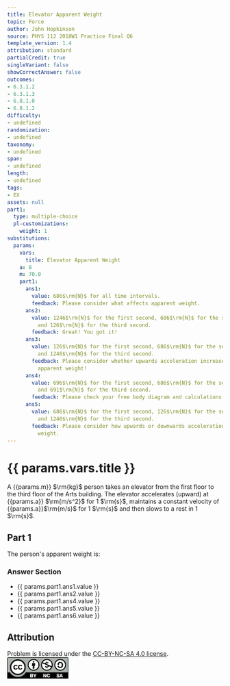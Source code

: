 ```yaml
---
title: Elevator Apparent Weight
topic: Force
author: John Hopkinson
source: PHYS 112 2018W1 Practice Final Q6
template_version: 1.4
attribution: standard
partialCredit: true
singleVariant: false
showCorrectAnswer: false
outcomes:
- 6.3.1.2
- 6.3.1.3
- 6.8.1.0
- 6.8.1.2
difficulty:
- undefined
randomization:
- undefined
taxonomy:
- undefined
span:
- undefined
length:
- undefined
tags:
- EX
assets: null
part1:
  type: multiple-choice
  pl-customizations:
    weight: 1
substitutions:
  params:
    vars:
      title: Elevator Apparent Weight
    a: 8
    m: 70.0
    part1:
      ans1:
        value: 686$\rm{N}$ for all time intervals.
        feedback: Please consider what affects apparent weight.
      ans2:
        value: 1246$\rm{N}$ for the first second, 686$\rm{N}$ for the second second,
          and 126$\rm{N}$ for the third second.
        feedback: Great! You got it!
      ans3:
        value: 126$\rm{N}$ for the first second, 686$\rm{N}$ for the second second,
          and 1246$\rm{N}$ for the third second.
        feedback: Please consider whether upwards acceleration increases or decreases
          apparent weight!
      ans4:
        value: 696$\rm{N}$ for the first second, 686$\rm{N}$ for the second second,
          and 691$\rm{N}$ for the third second.
        feedback: Please check your free body diagram and calculations!
      ans5:
        value: 686$\rm{N}$ for the first second, 126$\rm{N}$ for the second second,
          and 1246$\rm{N}$ for the third second.
        feedback: Please consider how upwards or downwards acceleration affects apparent
          weight.
---
```

# {{ params.vars.title }}
A {{params.m}} $\rm{kg}$ person takes an elevator from the first floor to the third floor of the Arts building. The elevator accelerates (upward) at {{params.a}} $\rm{m/s^2}$ for 1 $\rm{s}$, maintains a constant velocity of {{params.a}}$\rm{m/s}$ for 1 $\rm{s}$ and then slows to a rest in 1 $\rm{s}$.

## Part 1

The person's apparent weight is:

### Answer Section

- {{ params.part1.ans1.value }}
- {{ params.part1.ans2.value }}
- {{ params.part1.ans4.value }}
- {{ params.part1.ans5.value }}
- {{ params.part1.ans6.value }}

## Attribution

Problem is licensed under the [CC-BY-NC-SA 4.0 license](https://creativecommons.org/licenses/by-nc-sa/4.0/).<br> ![The Creative Commons 4.0 license requiring attribution-BY, non-commercial-NC, and share-alike-SA license.](https://raw.githubusercontent.com/firasm/bits/master/by-nc-sa.png)